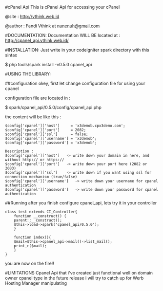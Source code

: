 #cPanel Api
This is cPanel Api for accessing your cPanel

@site 	: http://vthink.web.id

@author	: Fandi Vthink at nunenuh@gmail.com


#DOCUMENTATION:
Documentation WILL BE located at :
http://cpanel_api.vthink.web.id/

#INSTALLATION:
Just write in your codeigniter spark directory with this sintax

$ php tools/spark install -v0.5.0 cpanel_api



#USING THE LIBRARY:

##configuration
okey, first let change configuration file for using your cpanel

configuration file are located in : 
  
  $ spark/cpanel_api/0.5.0/config/cpanel_api.php

the content will be like this :

	$config['cpanel']['host']     = 'x3demob.cpx3demo.com';
	$config['cpanel']['port']     = 2082;
	$config['cpanel']['ssl']      = false;
	$config['cpanel']['username'] = 'x3demob';
	$config['cpanel']['password'] = 'x3demob';

	Description :
	$config['cpanel']['host'] 	-> write down your domain in here, and without http:// or https://
	$config['cpanel']['port'] 	-> write down your port here (2082 or 2083)
	$config['cpanel']['ssl']  	-> write down if you want using ssl for connection mechanism (true/false)
	$config['cpanel']['username'] 	-> write down your username for cpanel authentication
	$config['cpanel']['password'] 	-> write down your password for cpanel authentication


##Running
after you finish configure cpanel_api, lets try it in your controller

	class test extends CI_Controller{
	    function __construct() {
		parent::__construct();
		$this->load->spark('cpanel_api/0.5.0');
	    }
	    
	    function index(){
		$mail=$this->cpanel_api->mail()->list_mail();
		print_r($mail);
	    }
	}

you are now on the fire!!


#LIMITATIONS
Cpanel Api that i've created just functional well on domain owner cpanel type
in the future release i will try to catch up for Werb Hosting Manager manipulating

